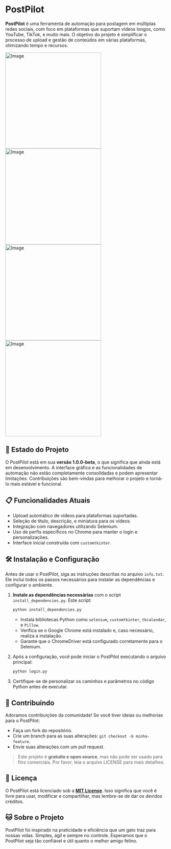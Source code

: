 # PostPilot

**PostPilot** é uma ferramenta de automação para postagem em múltiplas redes sociais, com foco em plataformas que suportam vídeos longos, como YouTube, TikTok, e muito mais. O objetivo do projeto é simplificar o processo de upload e gestão de conteúdos em várias plataformas, otimizando tempo e recursos.

<img src="https://github.com/user-attachments/assets/06a118ca-19dc-48a0-894e-2ff03de5921a" alt="Image" width="300">
<img src="https://github.com/user-attachments/assets/60759558-a698-488f-8c18-6d0ed1517428" alt="Image" width="300">
<img src="https://github.com/user-attachments/assets/fe860dfb-0946-438b-b00b-673c39af2c36" alt="Image" width="300">
<img src="https://github.com/user-attachments/assets/3ef38e1e-08de-412d-9de8-fe8e2a5df9f6" alt="Image" width="300">

## 🚧 Estado do Projeto

O PostPilot está em sua **versão 1.0.0-beta**, o que significa que ainda está em desenvolvimento. A interface gráfica e as funcionalidades de automação não estão completamente consolidadas e podem apresentar limitações. Contribuições são bem-vindas para melhorar o projeto e torná-lo mais estável e funcional.

## 📋 Funcionalidades Atuais

- Upload automático de vídeos para plataformas suportadas.
- Seleção de título, descrição, e miniatura para os vídeos.
- Integração com navegadores utilizando Selenium.
- Uso de perfis específicos no Chrome para manter o login e personalizações.
- Interface inicial construída com `customtkinter`.

## 🛠️ Instalação e Configuração

Antes de usar o PostPilot, siga as instruções descritas no arquivo `info.txt`. Ele inclui todos os passos necessários para instalar as dependências e configurar o ambiente.

1. **Instale as dependências necessárias** com o script `install_dependencies.py`. Este script:
   ```bash
   python install_dependencies.py
   ```
   - Instala bibliotecas Python como `selenium`, `customtkinter`, `tkcalendar`, e `Pillow`.
   - Verifica se o Google Chrome está instalado e, caso necessário, realiza a instalação.
   - Garante que o ChromeDriver está configurado corretamente para o Selenium.

3. Após a configuração, você pode iniciar o PostPilot executando o arquivo principal:
   ```bash
   python login.py
   ```

4. Certifique-se de personalizar os caminhos e parâmetros no código Python antes de executar.

## 🐾 Contribuindo

Adoramos contribuições da comunidade! Se você tiver ideias ou melhorias para o PostPilot:
- Faça um fork do repositório.
- Crie um branch para as suas alterações: `git checkout -b minha-feature`.
- Envie suas alterações com um pull request.

> Este projeto é **gratuito e open source**, mas não pode ser usado para fins comerciais. Por favor, leia o arquivo LICENSE para mais detalhes.

## 📄 Licença

O PostPilot está licenciado sob a **[MIT License](LICENSE)**. Isso significa que você é livre para usar, modificar e compartilhar, mas lembre-se de dar os devidos créditos.

## 🐱 Sobre o Projeto

PostPilot foi inspirado na praticidade e eficiência que um gato traz para nossas vidas. Simples, ágil e sempre no controle. Esperamos que o PostPilot seja tão confiável e útil quanto o melhor amigo felino.
